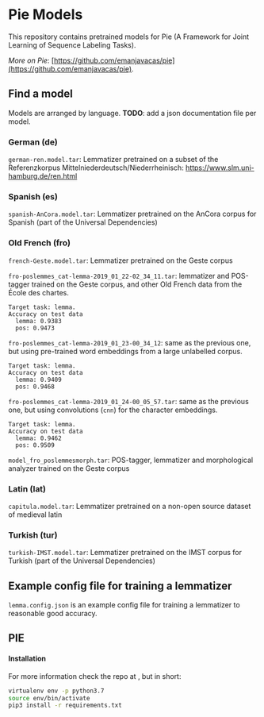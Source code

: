 # Pie Models

This repository contains pretrained models for Pie (A Framework for Joint Learning of Sequence Labeling Tasks).

_More on Pie_: 
[https://github.com/emanjavacas/pie](https://github.com/emanjavacas/pie).

## Find a model

Models are arranged by language. **TODO**: add a json documentation file per model.

### German (de)

`german-ren.model.tar`: Lemmatizer pretrained on a subset of the Referenzkorpus Mittelniederdeutsch/Niederrheinisch: https://www.slm.uni-hamburg.de/ren.html

### Spanish (es)

`spanish-AnCora.model.tar`: Lemmatizer pretrained on the AnCora corpus for Spanish (part of the Universal Dependencies)

### Old French (fro)

`french-Geste.model.tar`: Lemmatizer pretrained on the Geste corpus

`fro-poslemmes_cat-lemma-2019_01_22-02_34_11.tar`: lemmatizer and POS-tagger trained on the Geste corpus, and other Old French data from the École des chartes. 
    
    Target task: lemma. 
    Accuracy on test data
      lemma: 0.9383
      pos: 0.9473

`fro-poslemmes_cat-lemma-2019_01_23-00_34_12`: same as the previous one, but using pre-trained word embeddings from a large unlabelled corpus.

    Target task: lemma. 
    Accuracy on test data
      lemma: 0.9409
      pos: 0.9468
      
`fro-poslemmes_cat-lemma-2019_01_24-00_05_57.tar`: same as the previous one, but using convolutions (`cnn`) for the character embeddings.

    Target task: lemma. 
    Accuracy on test data
      lemma: 0.9462
      pos: 0.9509

`model_fro_poslemmesmorph.tar`: POS-tagger, lemmatizer and morphological analyzer trained on the Geste corpus

### Latin (lat)

`capitula.model.tar`: Lemmatizer pretrained on a non-open source dataset of medieval latin

### Turkish (tur)

`turkish-IMST.model.tar`: Lemmatizer pretrained on the IMST corpus for Turkish (part of the Universal Dependencies)

## Example config file for training a lemmatizer

`lemma.config.json` is an example config file for training a lemmatizer to reasonable good accuracy.

## PIE

#### Installation

For more information check the repo at [](https://www.github.com/emanjavacas/pie), but in short:

```bash
virtualenv env -p python3.7
source env/bin/activate
pip3 install -r requirements.txt
```
